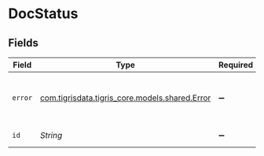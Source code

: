 # DocStatus


## Fields

| Field                                                                          | Type                                                                           | Required                                                                       | Description                                                                    |
| ------------------------------------------------------------------------------ | ------------------------------------------------------------------------------ | ------------------------------------------------------------------------------ | ------------------------------------------------------------------------------ |
| `error`                                                                        | [com.tigrisdata.tigris_core.models.shared.Error](../../models/shared/Error.md) | :heavy_minus_sign:                                                             | The Error type defines a logical error model                                   |
| `id`                                                                           | *String*                                                                       | :heavy_minus_sign:                                                             | An id of the document.                                                         |